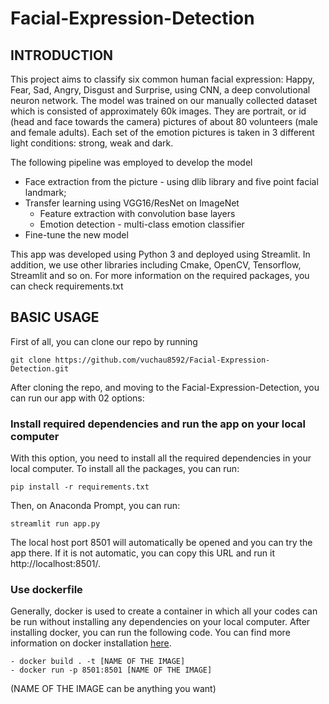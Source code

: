 # Facial-Expression-Detection

## INTRODUCTION

This project aims to classify six common human facial expression: Happy, Fear, Sad, Angry, Disgust and Surprise, using CNN, a deep convolutional neuron network. The model was trained on our manually collected dataset which is consisted of approximately 60k images. They are portrait, or id (head and face towards the camera) pictures of about 80 volunteers (male and female adults). Each set of the emotion pictures is taken in 3 different light conditions: strong, weak and dark.

The following pipeline was employed to develop the model

- Face extraction from the picture - using dlib library and five point facial landmark;
- Transfer learning using VGG16/ResNet on ImageNet
  +  Feature extraction with convolution base layers
  +  Emotion detection - multi-class emotion classifier
- Fine-tune the new model 
    

This app was developed using Python 3 and deployed using Streamlit. In addition, we use other libraries including Cmake, OpenCV, Tensorflow, Streamlit and so on. For more information on the required packages, you can check requirements.txt

    
## BASIC USAGE

First of all, you can clone our repo by running 
```
git clone https://github.com/vuchau8592/Facial-Expression-Detection.git
```

After cloning the repo, and moving to the Facial-Expression-Detection, you can run our app with 02 options:

### Install required dependencies and run the app on your local computer

With this option, you need to install all the required dependencies in your local computer. To install all the packages, you can run: 
```
pip install -r requirements.txt
```
Then, on Anaconda Prompt, you can run:
```
streamlit run app.py
```
The local host port 8501 will automatically be opened and you can try the app there. If it is not automatic, you can copy this URL and run it http://localhost:8501/.

### Use dockerfile

Generally, docker is used to create a container in which all your codes can  be run without installing any dependencies on your local computer. After installing docker, you can run the following code. You can find more information on docker installation [here](https://docs.docker.com/desktop/). 
```
- docker build . -t [NAME OF THE IMAGE] 
- docker run -p 8501:8501 [NAME OF THE IMAGE]
```
(NAME OF THE IMAGE can be anything you want)
